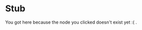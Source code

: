# Stub

You got here because the node you clicked doesn't exist yet :( .

[//begin]: # "Autogenerated link references for markdown compatibility"
[burden-of-proof.md]: .././bubbles/stub "burden-of-proof.md"
[intuitive-physics]: .././bubbles/stub "intuitive-physics"
[computation]: .././bubbles/stub "computation"
[text-i-have-no-mouth-and-i-must-scream]: .././bubbles/stub "text-i-have-no-mouth-and-i-must-scream"
[imagine-24-balls]: .././bubbles/stub "imagine-24-balls"
[text-horizonte-de-sucesos]: .././bubbles/stub "text-horizonte-de-sucesos"
[inferotemporal-cortex]: .././bubbles/stub "inferotemporal-cortex"
[reverse-engineering-games]: .././bubbles/stub "reverse-engineering-games"
[building-before-knowing]: .././bubbles/stub "building-before-knowing"
[connectome]: .././bubbles/stub "connectome"
[primary-visual-cortex]: .././bubbles/stub "primary-visual-cortex"
[you-research-what-strikes-you-deeply]: .././bubbles/stub "you-research-what-strikes-you-deeply"
[phosphenes]: .././bubbles/stub "phosphenes"
[perspective-reality]: .././bubbles/stub "perspective-reality"
[video-the-paradox-of-rules-in-games-and-life]: .././bubbles/stub "video-the-paradox-of-rules-in-games-and-life"
[wayward]: .././bubbles/stub "wayward"
[learn-from-the-machine]: .././bubbles/stub "learn-from-the-machine"
[//end]: # "Autogenerated link references"

